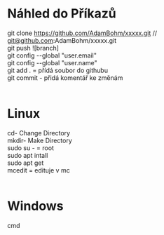 # Náhled do Příkazů <br>
git clone https://github.com/AdamBohm/xxxxx.git // git@github.com:AdamBohm/xxxxx.git <br>
git push ![branch] <br>
git config --global "user.email" <br> 
git config --global "user.name" <br>
git add . = přídá soubor do githubu <br> 
git commit - přidá komentář ke změnám <br> <br>

# Linux 
cd- Change Directory <br>
mkdir- Make Directory <br>
sudo su - = root <br> 
sudo apt intall <br>
sudo apt get  <br>
mcedit = edituje v mc <br> <br>

# Windows
cmd <br>